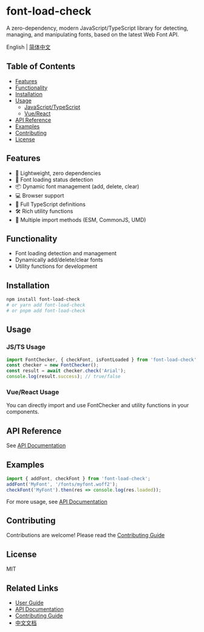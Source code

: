 # font-load-check

A zero-dependency, modern JavaScript/TypeScript library for detecting, managing, and manipulating fonts, based on the latest Web Font API.

English | [简体中文](README.md)

## Table of Contents
- [Features](#features)
- [Functionality](#functionality)
- [Installation](#installation)
- [Usage](#usage)
  - [JavaScript/TypeScript](#jsts-usage)
  - [Vue/React](#vuereact-usage)
- [API Reference](#api-reference)
- [Examples](#examples)
- [Contributing](#contributing)
- [License](#license)

## Features
- 🚀 Lightweight, zero dependencies
- 🔄 Font loading status detection
- 📦 Dynamic font management (add, delete, clear)
- 💻 Browser support
- 📱 Full TypeScript definitions
- 🛠️ Rich utility functions
- 🔧 Multiple import methods (ESM, CommonJS, UMD)

## Functionality
- Font loading detection and management
- Dynamically add/delete/clear fonts
- Utility functions for development

## Installation
```bash
npm install font-load-check
# or yarn add font-load-check
# or pnpm add font-load-check
```

## Usage

### JS/TS Usage
```js
import FontChecker, { checkFont, isFontLoaded } from 'font-load-check';
const checker = new FontChecker();
const result = await checker.check('Arial');
console.log(result.success); // true/false
```

### Vue/React Usage
You can directly import and use FontChecker and utility functions in your components.

## API Reference
See [API Documentation](docs/API.en.md)

## Examples
```js
import { addFont, checkFont } from 'font-load-check';
addFont('MyFont', '/fonts/myfont.woff2');
checkFont('MyFont').then(res => console.log(res.loaded));
```
For more usage, see [API Documentation](docs/API.en.md)

## Contributing
Contributions are welcome! Please read the [Contributing Guide](docs/CONTRIBUTING.en.md)

## License
MIT

## Related Links

- [User Guide](docs/README.en.md)
- [API Documentation](docs/API.en.md)
- [Contributing Guide](docs/CONTRIBUTING.en.md)
- [中文文档](README.md) 
